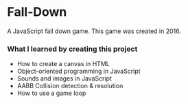 # Fall-Down
A JavaScript fall down game.
This game was created in 2016.

### What I learned by creating this project
- How to create a canvas in HTML
- Object-oriented programming in JavaScript
- Sounds and images in JavaScript
- AABB Collision detection & resolution
- How to use a game loop
